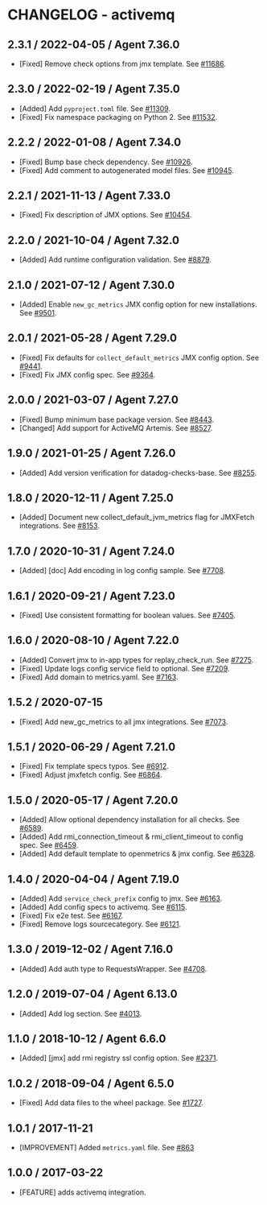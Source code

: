 # CHANGELOG - activemq

## 2.3.1 / 2022-04-05 / Agent 7.36.0

* [Fixed] Remove check options from jmx template. See [#11686](https://github.com/DataDog/integrations-core/pull/11686).

## 2.3.0 / 2022-02-19 / Agent 7.35.0

* [Added] Add `pyproject.toml` file. See [#11309](https://github.com/DataDog/integrations-core/pull/11309).
* [Fixed] Fix namespace packaging on Python 2. See [#11532](https://github.com/DataDog/integrations-core/pull/11532).

## 2.2.2 / 2022-01-08 / Agent 7.34.0

* [Fixed] Bump base check dependency. See [#10926](https://github.com/DataDog/integrations-core/pull/10926).
* [Fixed] Add comment to autogenerated model files. See [#10945](https://github.com/DataDog/integrations-core/pull/10945).

## 2.2.1 / 2021-11-13 / Agent 7.33.0

* [Fixed] Fix description of JMX options. See [#10454](https://github.com/DataDog/integrations-core/pull/10454).

## 2.2.0 / 2021-10-04 / Agent 7.32.0

* [Added] Add runtime configuration validation. See [#8879](https://github.com/DataDog/integrations-core/pull/8879).

## 2.1.0 / 2021-07-12 / Agent 7.30.0

* [Added] Enable `new_gc_metrics` JMX config option for new installations. See [#9501](https://github.com/DataDog/integrations-core/pull/9501).

## 2.0.1 / 2021-05-28 / Agent 7.29.0

* [Fixed] Fix defaults for `collect_default_metrics` JMX config option. See [#9441](https://github.com/DataDog/integrations-core/pull/9441).
* [Fixed] Fix JMX config spec. See [#9364](https://github.com/DataDog/integrations-core/pull/9364).

## 2.0.0 / 2021-03-07 / Agent 7.27.0

* [Fixed] Bump minimum base package version. See [#8443](https://github.com/DataDog/integrations-core/pull/8443).
* [Changed] Add support for ActiveMQ Artemis. See [#8527](https://github.com/DataDog/integrations-core/pull/8527).

## 1.9.0 / 2021-01-25 / Agent 7.26.0

* [Added] Add version verification for datadog-checks-base. See [#8255](https://github.com/DataDog/integrations-core/pull/8255).

## 1.8.0 / 2020-12-11 / Agent 7.25.0

* [Added] Document new collect_default_jvm_metrics flag for JMXFetch integrations. See [#8153](https://github.com/DataDog/integrations-core/pull/8153).

## 1.7.0 / 2020-10-31 / Agent 7.24.0

* [Added] [doc] Add encoding in log config sample. See [#7708](https://github.com/DataDog/integrations-core/pull/7708).

## 1.6.1 / 2020-09-21 / Agent 7.23.0

* [Fixed] Use consistent formatting for boolean values. See [#7405](https://github.com/DataDog/integrations-core/pull/7405).

## 1.6.0 / 2020-08-10 / Agent 7.22.0

* [Added] Convert jmx to in-app types for replay_check_run. See [#7275](https://github.com/DataDog/integrations-core/pull/7275).
* [Fixed] Update logs config service field to optional. See [#7209](https://github.com/DataDog/integrations-core/pull/7209).
* [Fixed] Add domain to metrics.yaml. See [#7163](https://github.com/DataDog/integrations-core/pull/7163).

## 1.5.2 / 2020-07-15

* [Fixed] Add new_gc_metrics to all jmx integrations. See [#7073](https://github.com/DataDog/integrations-core/pull/7073).

## 1.5.1 / 2020-06-29 / Agent 7.21.0

* [Fixed] Fix template specs typos. See [#6912](https://github.com/DataDog/integrations-core/pull/6912).
* [Fixed] Adjust jmxfetch config. See [#6864](https://github.com/DataDog/integrations-core/pull/6864).

## 1.5.0 / 2020-05-17 / Agent 7.20.0

* [Added] Allow optional dependency installation for all checks. See [#6589](https://github.com/DataDog/integrations-core/pull/6589).
* [Added] Add rmi_connection_timeout & rmi_client_timeout to config spec. See [#6459](https://github.com/DataDog/integrations-core/pull/6459).
* [Added] Add default template to openmetrics & jmx config. See [#6328](https://github.com/DataDog/integrations-core/pull/6328).

## 1.4.0 / 2020-04-04 / Agent 7.19.0

* [Added] Add `service_check_prefix` config to jmx. See [#6163](https://github.com/DataDog/integrations-core/pull/6163).
* [Added] Add config specs to activemq. See [#6115](https://github.com/DataDog/integrations-core/pull/6115).
* [Fixed] Fix e2e test. See [#6167](https://github.com/DataDog/integrations-core/pull/6167).
* [Fixed] Remove logs sourcecategory. See [#6121](https://github.com/DataDog/integrations-core/pull/6121).

## 1.3.0 / 2019-12-02 / Agent 7.16.0

* [Added] Add auth type to RequestsWrapper. See [#4708](https://github.com/DataDog/integrations-core/pull/4708).

## 1.2.0 / 2019-07-04 / Agent 6.13.0

* [Added] Add log section. See [#4013](https://github.com/DataDog/integrations-core/pull/4013).

## 1.1.0 / 2018-10-12 / Agent 6.6.0

* [Added] [jmx] add rmi registry ssl config option. See [#2371](https://github.com/DataDog/integrations-core/pull/2371).

## 1.0.2 / 2018-09-04 / Agent 6.5.0

* [Fixed] Add data files to the wheel package. See [#1727](https://github.com/DataDog/integrations-core/pull/1727).

## 1.0.1 / 2017-11-21

* [IMPROVEMENT] Added `metrics.yaml` file. See [#863](https://github.com/DataDog/integrations-core/issues/863)

## 1.0.0 / 2017-03-22

* [FEATURE] adds activemq integration.
